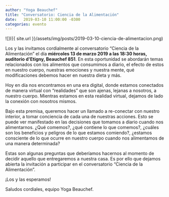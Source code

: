 ```yaml
---
author: "Yoga Beauchef"
title: "Conversatorio: Ciencia de la Alimentación"
date:   2019-03-10 11:00:00 -0300
categories: evento
---
```

 
![]({{ site.url }}/assets/img/posts/2019-03-10-ciencia-de-alimentacion.png)

Los y las invitamos cordialmente al conversatorio “Ciencia de la Alimentación” el día **miércoles 13 de marzo 2019 a las 18:30 horas, auditorio d'Etigny, Beauchef 851**. En esta oportunidad se abordarán temas relacionados con los alimentos que consumimos a diario, el efecto de estos en nuestro cuerpo, nuestras emociones y nuestra mente, qué modificaciones debemos hacer en nuestra dieta y más.

Hoy en día nos encontramos en una era digital, donde estamos conectados de manera virtual con “realidades” que son ajenas, lejanas a nosotros, a nuestro cuerpo. Mientras estamos en esta realidad virtual, dejamos de lado la conexión con nosotros mismos.

Bajo esta premisa, queremos hacer un llamado a re-conectar con nuestro interior, a tomar conciencia de cada una de nuestras acciones. Esto se puede ver manifestado en las decisiones que tomamos a diario cuando nos alimentarnos. ¿Qué comemos?, ¿qué contiene lo que comemos?, ¿cuáles son los beneficios y peligros de lo que estamos comiendo?, ¿estamos consciente de lo que ocurre en nuestro cuerpo cuando nos alimentamos de una manera determinada?

Estas son algunas preguntas que deberíamos hacernos al momento de decidir aquello que entregaremos a nuestra casa. Es por ello que dejamos abierta la invitación a participar en el conversatorio “Ciencia de la Alimentación”.

¡Los y las esperamos!

Saludos cordiales, equipo Yoga Beauchef.

